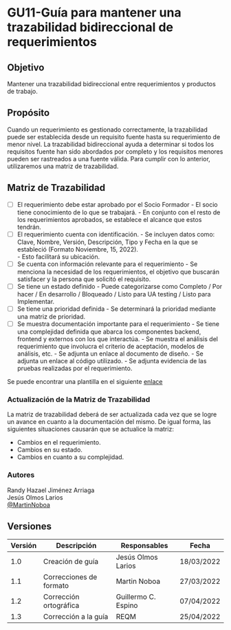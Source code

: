 # GU11-Guía para mantener una trazabilidad bidireccional de requerimientos


## Objetivo

Mantener una trazabilidad bidireccional entre requerimientos y productos de trabajo.

## Propósito

Cuando un requerimiento es gestionado correctamente, la trazabilidad puede ser establecida desde un requisito fuente hasta su requerimiento de menor nivel. La trazabilidad bidireccional ayuda a determinar si todos los requisitos fuente han sido abordados por completo y los requisitos menores pueden ser rastreados a una fuente válida.
Para cumplir con lo anterior, utilizaremos una matriz de trazabilidad.

## Matriz de Trazabilidad  

- [ ] El requerimiento debe estar aprobado por el Socio Formador
        - El socio tiene conocimiento de lo que se trabajará.
        - En conjunto con el resto de los requerimientos aprobados, se establece el alcance que estos tendrán.
- [ ] El requerimiento cuenta con identificación.
        - Se incluyen datos como: Clave, Nombre, Versión, Descripción, Tipo y Fecha en la que se estableció (Formato Noviembre, 15, 2022).	
        - Esto facilitará su ubicación.
- [ ] Se cuenta con información relevante para el requerimiento
        - Se menciona la necesidad de los requerimientos, el objetivo que buscarán satisfacer y la persona que solicitó el requisito.
- [ ] Se tiene un estado definido
        - Puede categorizarse como Completo / Por hacer / En desarrollo / Bloqueado / Listo para UA testing / Listo para Implementar.
- [ ] Se tiene una prioridad definida 
        - Se determinará la prioridad mediante una matriz de prioridad.
- [ ] Se muestra documentación importante para el requerimiento
        - Se tiene una complejidad definida que abarca los componentes backend, frontend y externos con los que interactúa.
        - Se muestra el análisis del requerimiento que involucra el criterio de aceptación, modelos de análisis, etc.
        - Se adjunta un enlace al documento de diseño.
        - Se adjunta un enlace al código utilizado.
        - Se adjunta evidencia de las pruebas realizadas por el requerimiento.

Se puede encontrar una plantilla en el siguiente [enlace](https://docs.google.com/spreadsheets/d/1fzVtNj_sg70hLxa0lR3XwFcB0ptDGkGWR44euACIPrM/edit?usp=sharing)
 

### Actualización de la Matriz de Trazabilidad

La matriz de trazabilidad deberá de ser actualizada cada vez que se logre un avance en cuanto a la documentación del mismo. De igual forma, las siguientes situaciones causarán que se actualice la matriz:
- Cambios en el requerimiento.
- Cambios en su estado.
- Cambios en cuanto a su complejidad.



### Autores
Randy Hazael Jiménez Arriaga  
Jesús Olmos Larios  
[@MartinNoboa](https://www.github.com/MartinNoboa)

## Versiones

| Versión | Descripción             | Responsables   | Fecha      |
| ------- | ----------------------- | -------------- | ---------- |
| 1.0     | Creación de guía        | Jesús Olmos Larios | 18/03/2022 |
| 1.1     | Correcciones de formato | Martin Noboa | 27/03/2022 |
| 1.2     | Corrección ortográfica  | Guillermo C. Espino | 07/04/2022 |
| 1.3     | Corrección a la guía    | REQM | 25/04/2022 |







